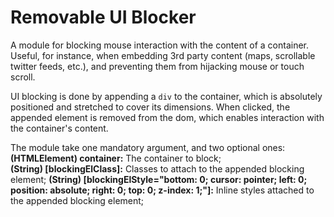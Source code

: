 # Removable UI Blocker

A module for blocking mouse interaction with the content of a container. 
Useful, for instance, when embedding 3rd party content (maps, scrollable twitter 
feeds, etc.), and preventing them from hijacking mouse or touch scroll.

UI blocking is done by appending a `div` to the container, which is absolutely 
positioned and stretched to cover its dimensions. When clicked, the appended 
element is removed from the dom, which enables interaction with the container's 
content.

The module take one mandatory argument, and two optional ones:
**(HTMLElement) container:** The container to block;<br />
**(String) [blockingElClass]:** Classes to attach to the appended blocking element;
**(String) [blockingElStyle="bottom: 0; cursor: pointer; left: 0; position: absolute; right: 0; top: 0; z-index: 1;"]:** 
Inline styles attached to the appended blocking element;<br/>
